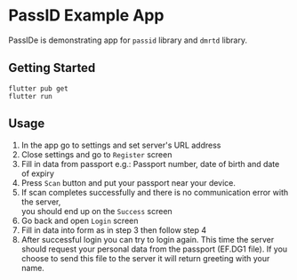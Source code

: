 # PassID Example App
PassIDe is demonstrating app for `passid` library and `dmrtd` library.

## Getting Started
```
flutter pub get
flutter run
```

## Usage
1. In the app go to settings and set server's URL address
2. Close settings and go to `Register` screen
3. Fill in data from passport
    e.g.: Passport number, date of birth and date of expiry
4. Press `Scan` button and put your passport near your device.
5. If scan completes successfully and there is no communication error with the server,  
    you should end up on the `Success` screen 
6. Go back and open `Login` screen
7. Fill in data into form as in step 3 then follow step 4
8. After successful login you can try to login again.
    This time the server should request your personal data from the passport (EF.DG1 file).
    If you choose to send this file to the server it will return greeting with your name.
